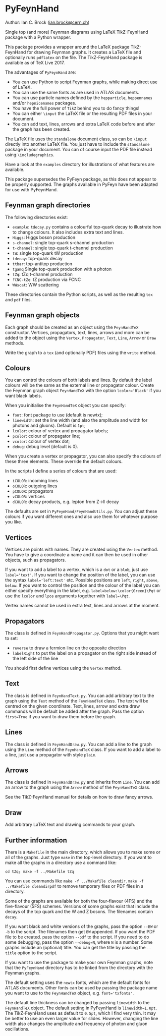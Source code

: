 # PyFeynHand

Author: Ian C. Brock (ian.brock@cern.ch)

Single top (and more) Feynman diagrams using LaTeX TikZ-FeynHand package with a Python wrapper.

This package provides a wrapper around the LaTeX package TikZ-FeynHand for drawing Feynman graphs.
It creates a LaTeX file and optionally runs `pdflatex` on the file.
The TikZ-FeynHand package is available as of TeX Live 2017.

The advantages of `PyFeynHand` are:
* You can use Python to script Feynman graphs, while making direct use of LaTeX.
* You can use the same fonts as are used in ATLAS documents.
* You can use particle names defined by the `hepparticle`, `heppennames` and/or `hepnicenames` packages.
* You have the full power of `TikZ` behind you to do fancy things!
* You can either `\input` the LaTeX file or the resulting PDF files in your document.
* You can add text, lines, arrows and extra LaTeX code before and after the graph has been created.

The LaTeX file uses the `standalone` document class,
so can be `\input` directly into another LaTeX file.
You just have to include the `standalone` package in your document.
You can of course input the PDF file instead using `\includegraphics`.

Have a look at the `examples` directory for illustrations of what features are available.

This package supersedes the PyFeyn package, as this does not appear to be properly supported.
The graphs available in PyFeyn have been adapted for use with PyFeynHand.

## Feynman graph directories

The following directories exist:
* `example`: `tdecay.py` contains a colourful top-quark decay to illustrate how to change colours. It also includes extra text and lines.
* `Higgs`: Higgs boson production
* `s-channel`: single top-quark s-channel production
* `t-channel`: single top-quark t-channel production
* `tW`: single top-quark tW production
* `tdecay`: top-quark decay
* `ttbar`: top-antitop production
* `tgamq` Single top-quark production with a photon
* `tZq`: tZq t-channel production
* `FCNC-tZq`: tZ production via FCNC
* `WWscat`: WW scattering

These directories contain the Python scripts, as well as the resulting `tex` and `pdf` files.

## Feynman graph objects

Each graph should be created as an object using the `FeynHandTeX` constructor.
Vertices, propagators, text, lines, arrows and more can be added to the object
using the `Vertex`, `Propagator`, `Text`, `Line`, `Arrow` or `Draw` methods.

Write the graph to a `tex` (and optionally PDF) files using the `write` method.

## Colours

You can control the colours of both labels and lines.
By default the label colours will be the same as the external line or propagator colour.
Create the Feynman graph object `FeynHandTeX` with the option `lcolor='Black'` if you want black labels.

When you initialise the `FeynHandTeX` object you can specify:
* `font`: font package to use (default is newtx);
* `linewidth`: set the line width (and also the amplitude and width for photons and gluons). Default is `1pt`;
* `lcolor`: colour of vertex and propagator labels;
* `pcolor`: colour of propagator line;
* `vcolor`: colour of vertex dot;
* `debug`: debug level (default is 0).

When you create a vertex or propagator, you can also specify the colours of these three elements.
These override the default colours.

In the scripts I define a series of colours that are used:
* `iCOLOR`: incoming lines
* `oCOLOR`: outgoing lines
* `pCOLOR`: propagators
* `vCOLOR`: vertices
* `dCOLOR`: decay products, e.g. lepton from Z->ll decay

The defaults are set in `PyFeynHand/FeynHandUtils.py`.
You can adjust these colours if you want different ones and also use them for whatever purpose you like.

## Vertices

Vertices are points with names.
They are created using the `Vertex` method.
You have to give a coordinate a name and it can then be used in other objects,
such as propagators.

If you want to add a label to a vertex, which is a `dot` or a `blob`, just use `label='text'`.
If you want to change the position of the label, you can use the syntax `label='left:text'` etc.
Possible positions are `left`, `right`, `above`, `below`.
If you want to control the position and the colour of the label you can either specify everything in the label,
e.g. `label=below:\color{Green}\Pqt` or use the `lcolor` and `lpos` arguments together with `label=\Pqt`.

Vertex names cannot be used in extra text, lines and arrows at the moment.

## Propagators

The class is defined in `FeynHandPropagator.py`. Options that you might want to set:
* `reverse` to draw a fermion line on the opposite direction
* `labelRight` to put the label on a propagator on the right side instead of the left side of the line

You should first define vertices using the `Vertex` method.

## Text

The class is defined in `FeynHandText.py`.
You can add arbitrary text to the graph using the `Text` method of the `FeynHandTeX` class.
The text will be centred on the given coordinate.
Text, lines, arrow and extra draw commands will be default be added after the graph.
Pass the option `first=True` if you want to draw them before the graph.

## Lines

The class is defined in `FeynHandDraw.py`.
You can add a line to the graph using the `Line` method of the `FeynHandTeX` class.
If you want to add a label to a line, just use a propagator with style `plain`.

## Arrows

The class is defined in `FeynHandDraw.py` and inherits from `Line`.
You can add an arrow to the graph using the `Arrow` method of the `FeynHandTeX` class.

See the TikZ-FeynHand manual for details on how to draw fancy arrows.

## Draw

Add arbitrary LaTeX text and drawing commands to your graph.

## Further information

There is a `Makefile` in the main directory, which allows you to make some or all of the graphs.
Just type `make` in the top-level directory.
If you want to make all the graphs in a directory use a command like:
```
cd tZq; make -f ../Makefile tZq
```
You can use commands like `make -f ../Makefile cleandir`, 
`make -f ../Makefile cleandirpdf` to remove temporary files or PDF files in a directory.

Some of the graphs are available for both the four-flavour (4FS) and the five-flavour (5FS) schemes.
Versions of some graphs exist that include the decays of the top quark and the W and Z bosons.
The filenames contain `decay`.

If you want black and white versions of the graphs, pass the option `--BW` or `-b` to the script.
The filenames then get `BW` appended.
If you want the PDF file to be created. pass the option `--pdf` to the script.
If you need to do some debugging, pass the option `--debug=N`, where `N` is a number.
Some graphs include an (optional) title. You can get the title by passing the `--title` option to the script.

If you want to use the package to make your own Feynman graphs, note that
the `PyFeynHand` directory has to be linked from the directory with the Feynman graphs.

The default setting uses the `newtx` fonts, which are the default fonts for ATLAS documents.
Other fonts can be used by passing the package name you want to use to the `FeynHandTeX` object,
e.g. `font='txfonts'`.

The default line thickness can be changed by passing `linewidth` to the `FeynHandTeX` object.
The default setting in PyFeynHand is `linewidth=1.0pt`.
The TikZ-FeynHand uses as default to `0.5pt`, which I find very thin.
It may be better to use an even larger value for slides.
However, changing the line width also changes the amplitude and frequency of photon and gluon oscillations.

